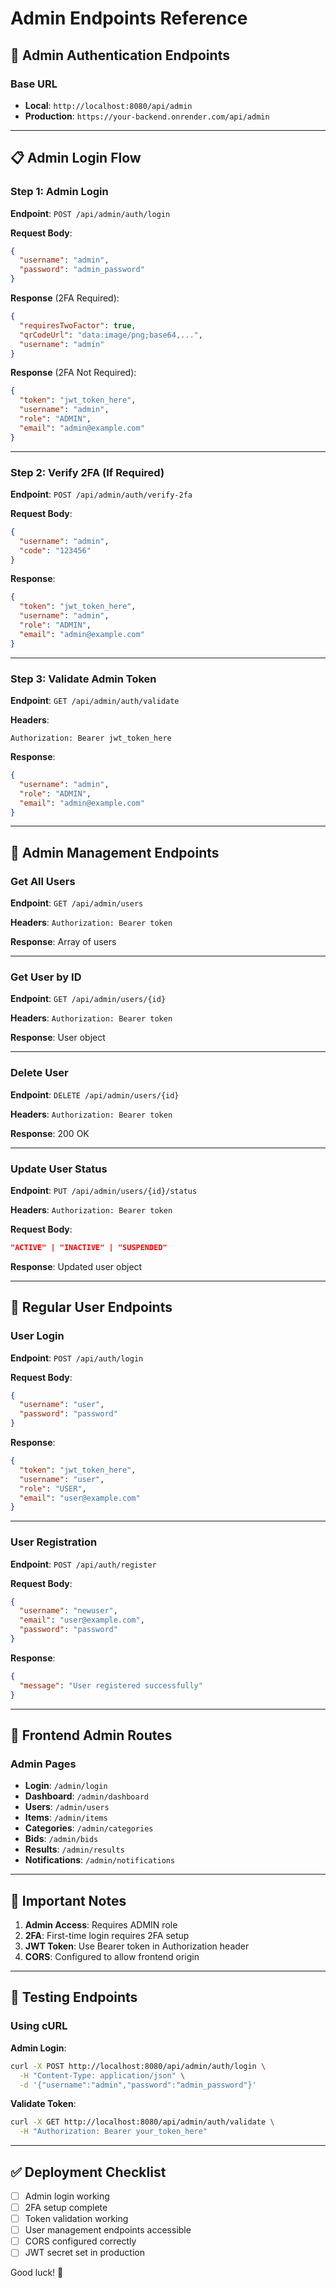 # Admin Endpoints Reference

## 🔐 Admin Authentication Endpoints

### Base URL
- **Local**: `http://localhost:8080/api/admin`
- **Production**: `https://your-backend.onrender.com/api/admin`

---

## 📋 Admin Login Flow

### Step 1: Admin Login
**Endpoint**: `POST /api/admin/auth/login`

**Request Body**:
```json
{
  "username": "admin",
  "password": "admin_password"
}
```

**Response** (2FA Required):
```json
{
  "requiresTwoFactor": true,
  "qrCodeUrl": "data:image/png;base64,...",
  "username": "admin"
}
```

**Response** (2FA Not Required):
```json
{
  "token": "jwt_token_here",
  "username": "admin",
  "role": "ADMIN",
  "email": "admin@example.com"
}
```

---

### Step 2: Verify 2FA (If Required)
**Endpoint**: `POST /api/admin/auth/verify-2fa`

**Request Body**:
```json
{
  "username": "admin",
  "code": "123456"
}
```

**Response**:
```json
{
  "token": "jwt_token_here",
  "username": "admin",
  "role": "ADMIN",
  "email": "admin@example.com"
}
```

---

### Step 3: Validate Admin Token
**Endpoint**: `GET /api/admin/auth/validate`

**Headers**:
```
Authorization: Bearer jwt_token_here
```

**Response**:
```json
{
  "username": "admin",
  "role": "ADMIN",
  "email": "admin@example.com"
}
```

---

## 👥 Admin Management Endpoints

### Get All Users
**Endpoint**: `GET /api/admin/users`

**Headers**: `Authorization: Bearer token`

**Response**: Array of users

---

### Get User by ID
**Endpoint**: `GET /api/admin/users/{id}`

**Headers**: `Authorization: Bearer token`

**Response**: User object

---

### Delete User
**Endpoint**: `DELETE /api/admin/users/{id}`

**Headers**: `Authorization: Bearer token`

**Response**: 200 OK

---

### Update User Status
**Endpoint**: `PUT /api/admin/users/{id}/status`

**Headers**: `Authorization: Bearer token`

**Request Body**:
```json
"ACTIVE" | "INACTIVE" | "SUSPENDED"
```

**Response**: Updated user object

---

## 🎯 Regular User Endpoints

### User Login
**Endpoint**: `POST /api/auth/login`

**Request Body**:
```json
{
  "username": "user",
  "password": "password"
}
```

**Response**:
```json
{
  "token": "jwt_token_here",
  "username": "user",
  "role": "USER",
  "email": "user@example.com"
}
```

---

### User Registration
**Endpoint**: `POST /api/auth/register`

**Request Body**:
```json
{
  "username": "newuser",
  "email": "user@example.com",
  "password": "password"
}
```

**Response**:
```json
{
  "message": "User registered successfully"
}
```

---

## 🔗 Frontend Admin Routes

### Admin Pages
- **Login**: `/admin/login`
- **Dashboard**: `/admin/dashboard`
- **Users**: `/admin/users`
- **Items**: `/admin/items`
- **Categories**: `/admin/categories`
- **Bids**: `/admin/bids`
- **Results**: `/admin/results`
- **Notifications**: `/admin/notifications`

---

## 📝 Important Notes

1. **Admin Access**: Requires ADMIN role
2. **2FA**: First-time login requires 2FA setup
3. **JWT Token**: Use Bearer token in Authorization header
4. **CORS**: Configured to allow frontend origin

---

## 🚀 Testing Endpoints

### Using cURL

**Admin Login**:
```bash
curl -X POST http://localhost:8080/api/admin/auth/login \
  -H "Content-Type: application/json" \
  -d '{"username":"admin","password":"admin_password"}'
```

**Validate Token**:
```bash
curl -X GET http://localhost:8080/api/admin/auth/validate \
  -H "Authorization: Bearer your_token_here"
```

---

## ✅ Deployment Checklist

- [ ] Admin login working
- [ ] 2FA setup complete
- [ ] Token validation working
- [ ] User management endpoints accessible
- [ ] CORS configured correctly
- [ ] JWT secret set in production

Good luck! 🎉

